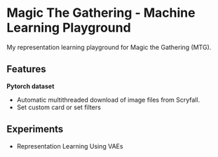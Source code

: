 # Magic The Gathering - Machine Learning Playground

My representation learning playground for Magic the Gathering (MTG).

## Features

**Pytorch dataset**
- Automatic multithreaded download of image files from Scryfall.
- Set custom card or set filters

## Experiments
- Representation Learning Using VAEs
